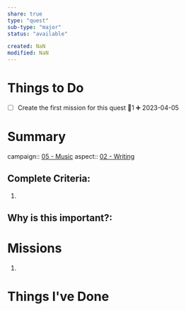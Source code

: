 ```yaml
---
share: true
type: "quest"
sub-type: "major"
status: "available"

created: NaN 
modified: NaN
---
```

  
 
# Things to Do
- [ ] Create the first mission for this quest 🥄1 ➕ 2023-04-05
# Summary
campaign:: [05 - Music](./05%20-%20Music.md)
aspect:: [02 - Writing](./02%20-%20Writing.md)

## Complete Criteria:
1. 

## Why is this important?:

# Missions
1.

# Things I've Done